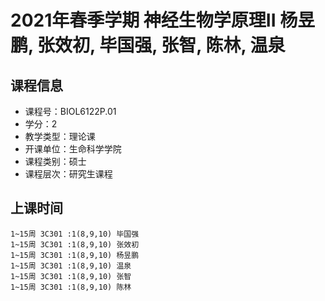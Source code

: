 # 2021年春季学期 神经生物学原理II 杨昱鹏, 张效初, 毕国强, 张智, 陈林, 温泉






## 课程信息

- 课程号：BIOL6122P.01
- 学分：2
- 教学类型：理论课
- 开课单位：生命科学学院
- 课程类别：硕士
- 课程层次：研究生课程

## 上课时间

```
1~15周 3C301 :1(8,9,10) 毕国强
1~15周 3C301 :1(8,9,10) 张效初
1~15周 3C301 :1(8,9,10) 杨昱鹏
1~15周 3C301 :1(8,9,10) 温泉
1~15周 3C301 :1(8,9,10) 张智
1~15周 3C301 :1(8,9,10) 陈林
```

